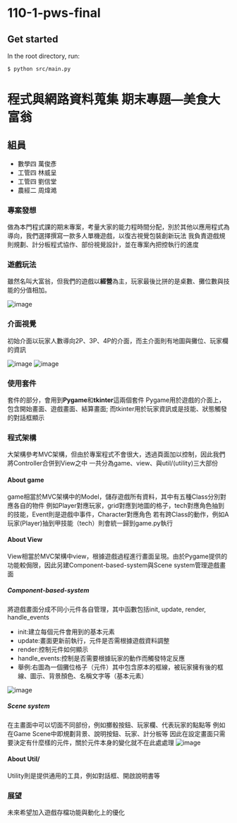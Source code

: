 # 110-1-pws-final

## Get started

In the root directory, run:

```bash
$ python src/main.py
```
# 程式與網路資料蒐集 期末專題—美食大富翁

## 組員

* 數學四 萬俊彥
* 工管四 林威呈
* 工管四 劉信堂
* 農經二 周煒澔

### 專案發想

做為本門程式課的期末專案，考量大家的能力程時間分配，別於其他以應用程式為導向，我們選擇撰寫一款多人單機遊戲，以復古視覺包裝創新玩法
我負責遊戲規則規劃、計分板程式協作、部份視覺設計，並在專案內把控執行的進度

### 遊戲玩法

雖然名叫大富翁，但我們的遊戲以**經營**為主，玩家最後比拼的是桌數、攤位數與技能的分值相加。

![image](https://user-images.githubusercontent.com/94923725/178350819-7d051f3c-0a06-4f24-9b4b-58578643ecd0.png)


### 介面視覺

初始介面以玩家人數導向2P、3P、4P的介面，而主介面則有地圖與攤位、玩家欄的資訊

![image](https://user-images.githubusercontent.com/94923725/178351089-601c643b-7b06-4050-83d3-ea8212365fa1.png)
![image](https://user-images.githubusercontent.com/94923725/178351615-13f4544a-2b40-4b39-a87b-72c7974840b4.png)
### 使用套件

套件的部分，會用到**Pygame**和**tkinter**這兩個套件
Pygame用於遊戲的介面上，包含開始畫面、遊戲畫面、結算畫面; 而tkinter用於玩家資訊或是技能、狀態觸發的對話框顯示


### 程式架構

大架構參考MVC架構，但由於專案程式不會很大，透過頁面加以控制，因此我們將Controller合併到View之中
一共分為game、view、與util/(utility)三大部份

#### About game

game相當於MVC架構中的Model，儲存遊戲所有資料，其中有五種Class分別對應各自的物件 
例如Player對應玩家，grid對應到地圖的格子，tech對應角色抽到的技能，Event則是遊戲中事件，Character對應角色
若有跨Class的動作，例如A玩家(Player)抽到甲技能（tech）則會統一歸到game.py執行

#### About View

View相當於MVC架構中view，根據遊戲過程進行畫面呈現。由於Pygame提供的功能較侷限，因此另建Component-based-system與Scene system管理遊戲畫面

##### Component-based-system
將遊戲畫面分成不同小元件各自管理，其中函數包括init, update, render, handle_events
- init:建立每個元件會用到的基本元素
- update:畫面更新前執行，元件是否需根據遊戲資料調整
- render:控制元件如何顯示
- handle_events:控制是否需要根據玩家的動作而觸發特定反應
- 舉例:右圖為一個攤位格子（元件）其中包含原本的框線，被玩家擁有後的框線、圖示、背景顏色、名稱文字等（基本元素）

![image](https://user-images.githubusercontent.com/94923725/178355769-0a684cba-7b16-402f-9614-030838bb2cea.png)


##### Scene system
在主畫面中可以切面不同部份，例如擲骰按鈕、玩家欄、代表玩家的點點等
例如在Game Scene中即規劃背景、說明按鈕、玩家、計分板等
因此在設定畫面只需要決定有什麼樣的元件，關於元件本身的變化就不在此處處理
![image](https://user-images.githubusercontent.com/94923725/178357009-32d5d4d2-8a4a-475b-ae38-1a29328a26c4.png)

#### About Util/

Utility則是提供通用的工具，例如對話框、開啟說明書等

### 展望

未來希望加入遊戲存檔功能與動化上的優化








